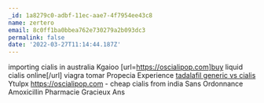 ```yaml
---
_id: 1a8279c0-adbf-11ec-aae7-4f7954ee43c8
name: zertero
email: 8c0ff1ba0bbea762e730279a2b093dc3
permalink: false
date: '2022-03-27T11:14:44.187Z'
---
```

importing cialis in australia Kgaioo [url=https://oscialipop.com]buy liquid cialis online[/url] viagra tomar Propecia Experience <a href=https://oscialipop.com>tadalafil generic vs cialis</a> Ytulpx https://oscialipop.com - cheap cialis from india Sans Ordonnance Amoxicillin Pharmacie Gracieux Ans
